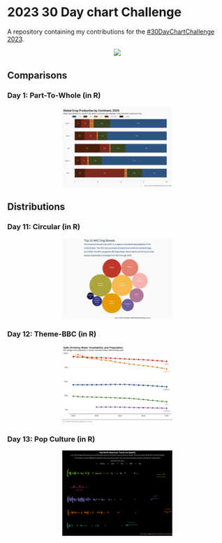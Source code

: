 # 2023 30 Day chart Challenge

A repository containing my contributions for the [#30DayChartChallenge 2023](https://30daychartchallenge.org/).

<p align="center">
<img src="prompts.png?raw=true" width=60%>
</p>

## Comparisons

### Day 1: Part-To-Whole (in R)
<p align="center">
  <img src="charts/01_partTowhole.png?raw=true" width=50%>
</p>

## Distributions

### Day 11: Circular (in R)
<p align="center">
<img src="charts/11_circular.png?raw=true" width="50%">
</p>

### Day 12: Theme-BBC (in R)
<p align="center">
<img src="charts/12_BBC.png?raw=true" width="50%">
</p>

### Day 13: Pop Culture (in R)
<p align="center">
<img src="charts/13_popculture.png?raw=true" width="50%">
</p>

